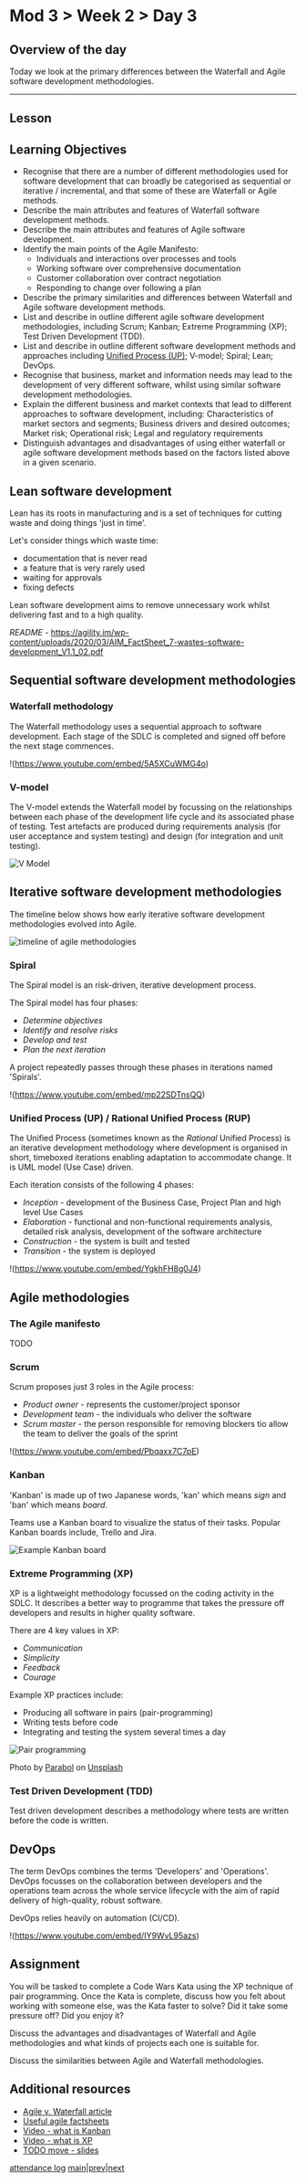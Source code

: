 # Mod 3 > Week 2 > Day 3

## Overview of the day

Today we look at the primary differences between the Waterfall and Agile software development methodologies.

----

## Lesson 

## Learning Objectives

*   Recognise that there are a number of different methodologies used for software development that can broadly be categorised as sequential or iterative / incremental, and that some of these are Waterfall or Agile methods.
*   Describe the main attributes and features of Waterfall software development methods.
*   Describe the main attributes and features of Agile software development.
*   Identify the main points of the Agile Manifesto:
    *   Individuals and interactions over processes and tools
    *   Working software over comprehensive documentation
    *   Customer collaboration over contract negotiation
    *   Responding to change over following a plan
*   Describe the primary similarities and differences between Waterfall and Agile software development methods.
*   List and describe in outline different agile software development methodologies, including Scrum; Kanban; Extreme Programming (XP); Test Driven Development (TDD).
*   List and describe in outline different software development methods and approaches including [Unified Process (UP)](https://sceweb.uhcl.edu/helm/RationalUnifiedProcess/); V-model; Spiral; Lean; DevOps.
*   Recognise that business, market and information needs may lead to the  development of very different software, whilst using similar software development methodologies.
*   Explain the different business and market contexts that lead to different 
approaches to software development, including:
     Characteristics of market sectors and segments; Business drivers and desired outcomes; Market risk; Operational risk; Legal and regulatory requirements
*   Distinguish advantages and disadvantages of using either waterfall or agile software development methods based on the factors listed above in a given scenario.


## Lean software development
Lean has its roots in manufacturing and is a set of techniques for cutting waste and doing things 'just in time'. 

Let's consider things which waste time:
* documentation that is never read
* a feature that is very rarely used
* waiting for approvals
* fixing defects

Lean software development aims to remove unnecessary work whilst delivering fast and to a high quality.

_README_ - https://agility.im/wp-content/uploads/2020/03/AIM_FactSheet_7-wastes-software-development_V1.1_02.pdf

## Sequential software development methodologies

### Waterfall methodology
The Waterfall methodology uses a sequential approach to software development. Each stage of the SDLC is completed and signed off before the next stage commences. 

!(https://www.youtube.com/embed/5A5XCuWMG4o)


### V-model
The V-model extends the Waterfall model by focussing on the relationships between each phase of the development life cycle and its associated phase of testing. Test artefacts are produced during requirements analysis (for user acceptance and system testing) and design (for integration and unit testing).

![V Model](https://user-images.githubusercontent.com/1316724/142781595-511a1e63-ce95-46fe-89b2-1c18dcf71efa.PNG)


## Iterative software development methodologies
The timeline below shows how early iterative software development methodologies evolved into Agile.

![timeline of agile methodologies](https://user-images.githubusercontent.com/4499581/80801306-d18f9700-8ba3-11ea-8058-c502e4dc2d6b.png)

### Spiral
The Spiral model is an risk-driven, iterative development process.

The Spiral model has four phases:
* _Determine objectives_
* _Identify and resolve risks_
* _Develop and test_
* _Plan the next iteration_

A project repeatedly passes through these phases in iterations named 'Spirals'.

!(https://www.youtube.com/embed/mp22SDTnsQQ)


### Unified Process (UP) / Rational Unified Process (RUP)
The Unified Process (sometimes known as the _Rational_ Unified Process) is an iterative development methodology where development is organised in short, timeboxed iterations enabling adaptation to accommodate change. It is UML model (Use Case) driven.

Each iteration consists of the following 4 phases:

* _Inception_ - development of the Business Case, Project Plan and high level Use Cases
* _Elaboration_ - functional and non-functional requirements analysis, detailed risk analysis, development of the software architecture
* _Construction_  - the system is built and tested
* _Transition_ - the system is deployed

!(https://www.youtube.com/embed/YgkhFH8g0J4)


## Agile methodologies
### The Agile manifesto
TODO

### Scrum
Scrum proposes just 3 roles in the Agile process:

* _Product owner_ - represents the customer/project sponsor
* _Development team_ - the individuals who deliver the software
* _Scrum master_ - the person responsible for removing blockers tio allow the team to deliver the goals of the sprint

!(https://www.youtube.com/embed/Pbqaxx7C7pE)

### Kanban
'Kanban' is made up of two Japanese words, 'kan' which means _sign_ and 'ban' which means _board_.

Teams use a Kanban board to visualize the status of their tasks. Popular Kanban boards include, Trello and Jira. 

![Example Kanban board](https://user-images.githubusercontent.com/1316724/142780474-1d9e429f-3800-4d3b-aa96-290e1853ef85.PNG)

### Extreme Programming (XP)
XP is a lightweight methodology focussed on the coding activity in the SDLC. It describes a better way to programme that takes the pressure off developers and results in higher quality software. 

There are 4 key values in XP:
* _Communication_
* _Simplicity_
* _Feedback_
* _Courage_ 

Example XP practices include:

* Producing all software in pairs (pair-programming)
* Writing tests before code
* Integrating and testing the system several times a day

![Pair programming](https://user-images.githubusercontent.com/1316724/142780572-2220c2f6-52b9-429d-a706-23f01d8e1b10.jpg)

Photo by <a href="https://unsplash.com/@parabol?utm_source=unsplash&utm_medium=referral&utm_content=creditCopyText">Parabol</a> on <a href="https://unsplash.com/s/photos/pair-programming?utm_source=unsplash&utm_medium=referral&utm_content=creditCopyText">Unsplash</a>
  

### Test Driven Development (TDD)
Test driven development describes a methodology where tests are written before the code is written. 

## DevOps
The term DevOps combines the terms 'Developers' and 'Operations'. 
DevOps focusses on the collaboration between developers and the operations team across the whole service lifecycle with the aim of rapid delivery of high-quality, robust software. 

DevOps relies heavily on automation (CI/CD).

!(https://www.youtube.com/embed/IY9WvL95azs)

## Assignment
You will be tasked to complete a Code Wars Kata using the XP technique of pair programming. Once the Kata is complete, discuss how you felt about working with someone else, was the Kata faster to solve? Did it take some pressure off? Did you enjoy it?

Discuss the advantages and disadvantages of Waterfall and Agile methodologies and what kinds of projects each one is suitable for. 

Discuss the similarities between Agile and Waterfall methodologies.


## Additional resources
* [Agile v. Waterfall article](https://thedigitalprojectmanager.com/agile-vs-waterfall/)
* [Useful agile factsheets](https://agility.im/agile-factsheets/)
* [Video - what is Kanban](https://www.youtube.com/embed/iVaFVa7HYj4) 
* [Video - what is XP](https://www.youtube.com/embed/mbmg6iyEbj8)
* [TODO move - slides](https://docs.google.com/presentation/d/e/2PACX-1vTwX_FF-Y7d8lMz-hTKs6VFE2ozsHfMGyPVxYNy3NbjavUt-yKqeBTLk6EfF2aWx0o_SjMlyEBOSWwA/embed?start=false&amp;loop=false&amp;delayms=3000)

[attendance log](https://platform.multiverse.io/apprentice/attendance-log/205)
[main](/swe)|[prev](/swe/mod3/wk2/day2.html)|[next](/swe/mod3/wk2/day4.html)